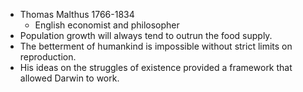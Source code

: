 - Thomas Malthus 1766-1834
	- English economist and philosopher
- Population growth will always tend to outrun the food supply.
- The betterment of humankind is impossible without strict limits on reproduction.
- His ideas on the struggles of existence provided a framework that allowed Darwin to work.